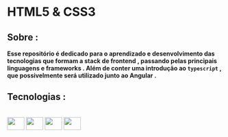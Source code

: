 # HTML5 & CSS3

## Sobre :

**Esse repositório é dedicado para o aprendizado e desenvolvimento das tecnologias que formam a stack de frontend , passando pelas principais linguagens e frameworks . Além de conter uma introdução ao `typescript` , que possivelmente será utilizado junto ao Angular .**

## Tecnologias :

<div style="display:inline-block">
    </br>
    <img align="center" height="30" width="40"src="https://user-images.githubusercontent.com/25181517/192158954-f88b5814-d510-4564-b285-dff7d6400dad.png">
    <img align="center" height="30" width="40"src="https://user-images.githubusercontent.com/25181517/183898674-75a4a1b1-f960-4ea9-abcb-637170a00a75.png">
    <img align="center" height="30" width="40"src="https://user-images.githubusercontent.com/25181517/117447155-6a868a00-af3d-11eb-9cfe-245df15c9f3f.png">
    <img align="center" height="30" width="40"src="https://user-images.githubusercontent.com/25181517/183897015-94a058a6-b86e-4e42-a37f-bf92061753e5.png">

</div>
